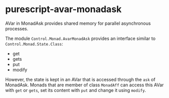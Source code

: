 # purescript-avar-monadask

AVar in MonadAsk provides shared memory for parallel asynchronous processes.

The module `Control.Monad.AvarMonadAsk` provides an interface similar to `Control.Monad.State.Class`:

*  get
*  gets
*  put
*  modify

However, the state is kept in an AVar that is accessed through the `ask` of MonadAsk. Monads that are member of class `MonadAff` can access this AVar with `get` or `gets`, set its content with `put` and change it using `modify`.
